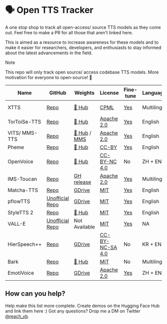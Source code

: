 # 🗣️ Open TTS Tracker

A one stop shop to track all open-access/ source TTS models as they come out. Feel free to make a PR for all those that aren't linked here.

This is aimed as a resource to increase awareness for these models and to make it easier for researchers, developers, and enthusiasts to stay informed about the latest advancements in the field.

> [!NOTE]  
> This repo will only track open source/ access codebase TTS models. More motivation for everyone to open-source! 🤗

| Name          | GitHub                                                                                                                         | Weights                                                                                                  | License                                                                             | Fine-tune                                                                                      | Languages    | Paper                                                         | Demo                                                                |
|---------------|--------------------------------------------------------------------------------------------------------------------------------|----------------------------------------------------------------------------------------------------------|-------------------------------------------------------------------------------------|------------------------------------------------------------------------------------------------|--------------|---------------------------------------------------------------|---------------------------------------------------------------------|
| XTTS          | [Repo](https://github.com/coqui-ai/TTS)                                                                                        | [🤗 Hub](https://huggingface.co/coqui/XTTS-v2)                                                            | [CPML](https://coqui.ai/cpml)                                                       | [Yes](https://huggingface.slack.com/archives/C05QZTQJUDD/p1705418518292139)                    | Multilingual | [Technical notes](https://erogol.substack.com/p/xttsv2-notes) | [🤗 Space](https://huggingface.co/spaces/coqui/xtts)                 |
| TorToiSe-TTS  | [Repo](https://github.com/neonbjb/tortoise-tts)                                                                                | [🤗 Hub](https://huggingface.co/jbetker/tortoise-tts-v2)                                                  | [Apache 2.0](https://github.com/neonbjb/tortoise-tts/blob/main/LICENSE)             | [Yes](https://git.ecker.tech/mrq/tortoise-tts)                                                 | English      | [Technical report](https://arxiv.org/abs/2305.07243)          | [🤗 Space](https://huggingface.co/spaces/Manmay/tortoise-tts)        |
| VITS/ MMS-TTS | [Repo](https://github.com/huggingface/transformers/tree/7142bdfa90a3526cfbed7483ede3afbef7b63939/src/transformers/models/vits) | [🤗 Hub](https://huggingface.co/kakao-enterprise) / [MMS](https://huggingface.co/models?search=mms-tts) | [Apache 2.0](https://github.com/huggingface/transformers/blob/main/LICENSE)         | [Yes](https://github.com/ylacombe/finetune-hf-vits)                                            | English      | [Paper](https://arxiv.org/abs/2106.06103)                     | [🤗 Space](https://huggingface.co/spaces/kakao-enterprise/vits)      |
| Pheme         | [Repo](https://github.com/PolyAI-LDN/pheme)                                                                                    | [🤗 Hub](https://huggingface.co/PolyAI/pheme)                                                             | [CC-BY](https://github.com/PolyAI-LDN/pheme/blob/main/LICENSE)                      | [Yes](https://github.com/PolyAI-LDN/pheme#training)                                            | English      | [Paper](https://arxiv.org/abs/2401.02839)                     | [🤗 Space](https://huggingface.co/spaces/PolyAI/pheme)               |
| OpenVoice     | [Repo](https://github.com/myshell-ai/OpenVoice)                                                                                | [🤗 Hub](https://huggingface.co/myshell-ai/OpenVoice)                                                     | [CC-BY-NC 4.0](https://github.com/myshell-ai/OpenVoice/blob/main/LICENSE)           | No                                                                                             | ZH + EN      | [Paper](https://arxiv.org/abs/2312.01479)                     | [🤗 Space](https://huggingface.co/spaces/myshell-ai/OpenVoice)       |
| IMS-Toucan    | [Repo](https://github.com/DigitalPhonetics/IMS-Toucan)                                                                         | [GH release](https://github.com/DigitalPhonetics/IMS-Toucan/tags)                                        | [Apache 2.0](https://github.com/DigitalPhonetics/IMS-Toucan/blob/ToucanTTS/LICENSE) | [Yes](https://github.com/DigitalPhonetics/IMS-Toucan#build-a-toucantts-pipeline)               | Multilingual | [Paper](https://arxiv.org/abs/2206.12229)                     | [🤗 Space](https://huggingface.co/spaces/Flux9665/IMS-Toucan)        |
| Matcha-TTS    | [Repo](https://github.com/shivammehta25/Matcha-TTS)                                                                            | [GDrive](https://drive.google.com/drive/folders/17C_gYgEHOxI5ZypcfE_k1piKCtyR0isJ)                       | [MIT](https://github.com/shivammehta25/Matcha-TTS/blob/main/LICENSE)                | [Yes](https://github.com/shivammehta25/Matcha-TTS/tree/main#train-with-your-own-dataset)       | English      | [Paper](https://arxiv.org/abs/2309.03199)                     | [🤗 Space](https://huggingface.co/spaces/shivammehta25/Matcha-TTS)   |
| pflowTTS      | [Unofficial Repo](https://github.com/p0p4k/pflowtts_pytorch)                                                                   | [GDrive](https://drive.google.com/drive/folders/1x-A2Ezmmiz01YqittO_GLYhngJXazaF0)                       | [MIT](https://github.com/p0p4k/pflowtts_pytorch/blob/master/LICENSE)                | [Yes](https://github.com/p0p4k/pflowtts_pytorch#instructions-to-run)                           | English      | [Paper](https://openreview.net/pdf?id=zNA7u7wtIN)             | Not Available                                                       |
| StyleTTS 2    | [Repo](https://github.com/yl4579/StyleTTS2)                                                                                    | [🤗 Hub](https://huggingface.co/yl4579/StyleTTS2-LibriTTS/tree/main)                                      | [MIT](https://github.com/yl4579/StyleTTS2/blob/main/LICENSE)                        | [Yes](https://github.com/yl4579/StyleTTS2#finetuning)                                          | English      | [Paper](https://arxiv.org/abs/2306.07691)                     | [🤗 Space](https://huggingface.co/spaces/styletts2/styletts2)        |
| VALL-E        | [Unofficial Repo](https://github.com/enhuiz/vall-e)                                                                            | Not Available                                                                                            | [MIT](https://github.com/enhuiz/vall-e/blob/main/LICENSE)                           | [Yes](https://github.com/enhuiz/vall-e#get-started)                                            | NA           | [Paper](https://arxiv.org/abs/2301.02111)                     | Not Available                                                       |
| HierSpeech++  | [Repo](https://github.com/sh-lee-prml/HierSpeechpp)                                                                            | [GDrive](https://drive.google.com/drive/folders/1-L_90BlCkbPyKWWHTUjt5Fsu3kz0du0w)                       | [CC-BY-NC-SA 4.0](https://github.com/sh-lee-prml/HierSpeechpp/blob/main/LICENSE)    | No                                                                                             | KR + EN      | [Paper](https://arxiv.org/abs/2311.12454)                     | [🤗 Space](https://huggingface.co/spaces/LeeSangHoon/HierSpeech_TTS) |
| Bark          | [Repo](https://github.com/huggingface/transformers/tree/main/src/transformers/models/bark)                                     | [🤗 Hub](https://huggingface.co/suno/bark)                                                                | [MIT](https://github.com/suno-ai/bark/blob/main/LICENSE)                            | No                                                                                             | Multilingual | [Paper](https://arxiv.org/abs/2209.03143)                     | [🤗 Space](https://huggingface.co/spaces/suno/bark)                  |
| EmotiVoice    | [Repo](https://github.com/netease-youdao/EmotiVoice)                                                                           | [GDrive](https://drive.google.com/drive/folders/1y6Xwj_GG9ulsAonca_unSGbJ4lxbNymM)                       | [Apache 2.0](https://github.com/netease-youdao/EmotiVoice/blob/main/LICENSE)        | [Yes](https://github.com/netease-youdao/EmotiVoice/wiki/Voice-Cloning-with-your-personal-data) | ZH + EN      | Not Available                                                 | Not Available                                                       |

## How can you help?

Help make this list more complete. Create demos on the Hugging Face Hub and link them here :)
Got any questions? Drop me a DM on Twitter [@reach_vb](https://twitter.com/reach_vb).